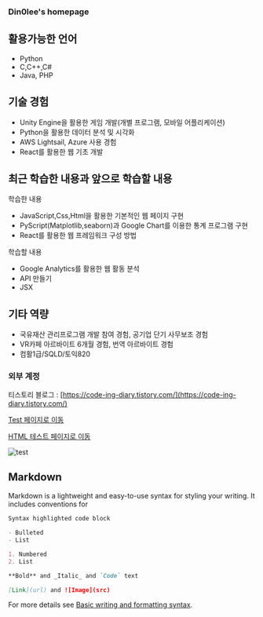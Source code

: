 ### Din0lee's homepage



## 활용가능한 언어

- Python
- C,C++,C#
- Java, PHP

## 기술 경험

- Unity Engine을 활용한 게임 개발(개별 프로그램, 모바일 어플리케이션)
- Python을 활용한 데이터 분석 및 시각화
- AWS Lightsail, Azure 사용 경험
- React를 활용한 웹 기초 개발


## 최근 학습한 내용과 앞으로 학습할 내용

학습한 내용
- JavaScript,Css,Html을 활용한 기본적인 웹 페이지 구현
- PyScript(Matplotlib,seaborn)과 Google Chart를 이용한 통계 프로그램 구현
- React를 활용한 웹 프레임워크 구성 방법

학습할 내용
- Google Analytics를 활용한 웹 활동 분석
- API 만들기
- JSX

## 기타 역량
- 국유재산 관리프로그램 개발 참여 경험, 공기업 단기 사무보조 경험
- VR카페 아르바이트 6개월 경험, 번역 아르바이트 경험
- 컴활1급/SQLD/토익820

### 외부 계정

티스토리 블로그 : [https://code-ing-diary.tistory.com/](https://code-ing-diary.tistory.com/)


[Test 페이지로 이동](https://din0lee.github.io/test_page)

[HTML 테스트 페이지로 이동](https://din0lee.github.io/test_page_2)


![test](https://ssl.pstatic.net/sstatic/keypage/image/dss/9002/22/08/04/9002_220804_image_1_1659601293472.png)

## Markdown

Markdown is a lightweight and easy-to-use syntax for styling your writing. It includes conventions for

```markdown
Syntax highlighted code block

- Bulleted
- List

1. Numbered
2. List

**Bold** and _Italic_ and `Code` text

[Link](url) and ![Image](src)
```

For more details see [Basic writing and formatting syntax](https://docs.github.com/en/github/writing-on-github/getting-started-with-writing-and-formatting-on-github/basic-writing-and-formatting-syntax).
